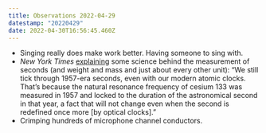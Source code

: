 ```yaml
---
title: Observations 2022-04-29
datestamp: "20220429"
date: 2022-04-30T16:56:45.460Z
---
```

- Singing really does make work better. Having someone to sing with. 
- *New York Times* [explaining](https://www.nytimes.com/2022/04/25/science/time-second-measurement.html) some science behind the measurement of seconds (and weight and mass and just about every other unit): “We still tick through 1957-era seconds, even with our modern atomic clocks. That’s because the natural resonance frequency of cesium 133 was measured in 1957 and locked to the duration of the astronomical second in that year, a fact that will not change even when the second is redefined once more [by optical clocks].”
- Crimping hundreds of microphone channel conductors.